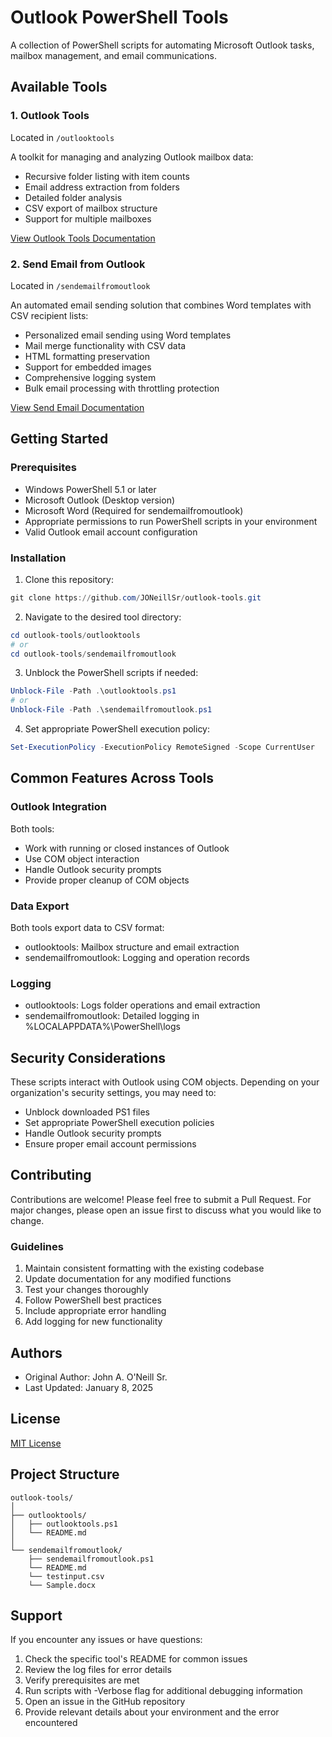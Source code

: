 # Outlook PowerShell Tools

A collection of PowerShell scripts for automating Microsoft Outlook tasks, mailbox management, and email communications.

## Available Tools

### 1. Outlook Tools
Located in `/outlooktools`

A toolkit for managing and analyzing Outlook mailbox data:
- Recursive folder listing with item counts
- Email address extraction from folders
- Detailed folder analysis
- CSV export of mailbox structure
- Support for multiple mailboxes

[View Outlook Tools Documentation](OutlookTools/readme.md)

### 2. Send Email from Outlook
Located in `/sendemailfromoutlook`

An automated email sending solution that combines Word templates with CSV recipient lists:
- Personalized email sending using Word templates
- Mail merge functionality with CSV data
- HTML formatting preservation
- Support for embedded images
- Comprehensive logging system
- Bulk email processing with throttling protection

[View Send Email Documentation](SendEmailFromOutlook/readme.md)

## Getting Started

### Prerequisites
- Windows PowerShell 5.1 or later
- Microsoft Outlook (Desktop version)
- Microsoft Word (Required for sendemailfromoutlook)
- Appropriate permissions to run PowerShell scripts in your environment
- Valid Outlook email account configuration

### Installation
1. Clone this repository:
```powershell
git clone https://github.com/JONeillSr/outlook-tools.git
```

2. Navigate to the desired tool directory:
```powershell
cd outlook-tools/outlooktools
# or
cd outlook-tools/sendemailfromoutlook
```

3. Unblock the PowerShell scripts if needed:
```powershell
Unblock-File -Path .\outlooktools.ps1
# or
Unblock-File -Path .\sendemailfromoutlook.ps1
```

4. Set appropriate PowerShell execution policy:
```powershell
Set-ExecutionPolicy -ExecutionPolicy RemoteSigned -Scope CurrentUser
```

## Common Features Across Tools

### Outlook Integration
Both tools:
- Work with running or closed instances of Outlook
- Use COM object interaction
- Handle Outlook security prompts
- Provide proper cleanup of COM objects

### Data Export
Both tools export data to CSV format:
- outlooktools: Mailbox structure and email extraction
- sendemailfromoutlook: Logging and operation records

### Logging
- outlooktools: Logs folder operations and email extraction
- sendemailfromoutlook: Detailed logging in %LOCALAPPDATA%\PowerShell\logs

## Security Considerations

These scripts interact with Outlook using COM objects. Depending on your organization's security settings, you may need to:
- Unblock downloaded PS1 files
- Set appropriate PowerShell execution policies
- Handle Outlook security prompts
- Ensure proper email account permissions

## Contributing

Contributions are welcome! Please feel free to submit a Pull Request. For major changes, please open an issue first to discuss what you would like to change.

### Guidelines
1. Maintain consistent formatting with the existing codebase
2. Update documentation for any modified functions
3. Test your changes thoroughly
4. Follow PowerShell best practices
5. Include appropriate error handling
6. Add logging for new functionality

## Authors
- Original Author: John A. O'Neill Sr.
- Last Updated: January 8, 2025

## License

[MIT License](LICENSE)

## Project Structure
```
outlook-tools/
│
├── outlooktools/
│   ├── outlooktools.ps1
│   └── README.md
│
└── sendemailfromoutlook/
    ├── sendemailfromoutlook.ps1
    └── README.md
    └── testinput.csv
    └── Sample.docx
```

## Support

If you encounter any issues or have questions:
1. Check the specific tool's README for common issues
2. Review the log files for error details
3. Verify prerequisites are met
4. Run scripts with -Verbose flag for additional debugging information
5. Open an issue in the GitHub repository
6. Provide relevant details about your environment and the error encountered
